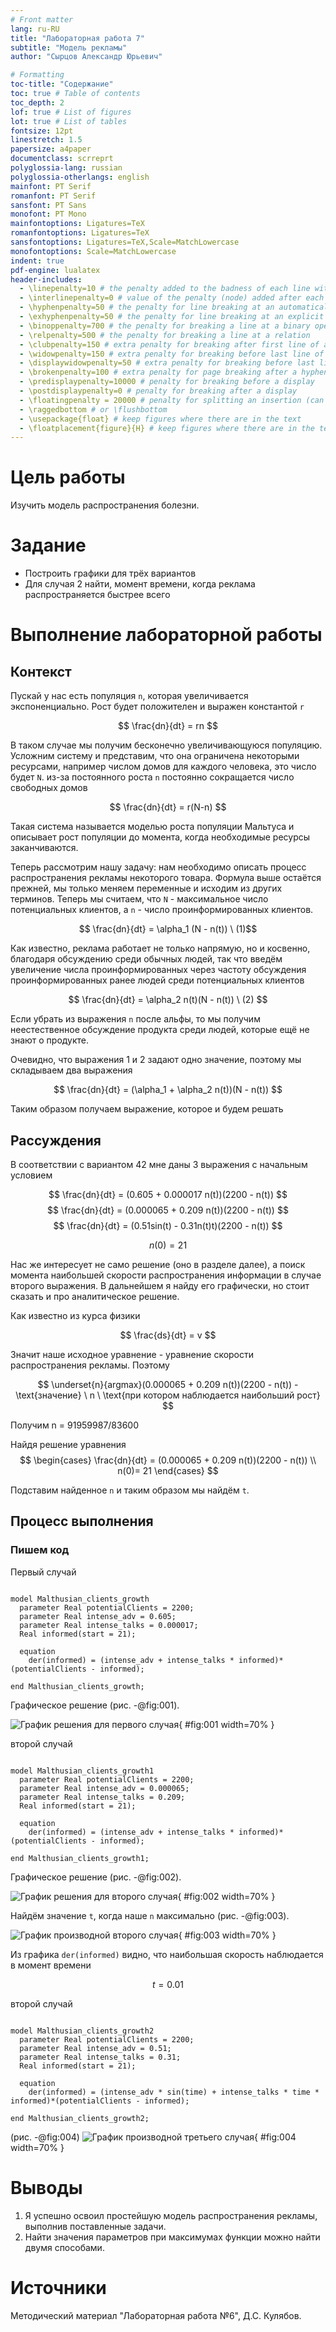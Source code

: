 ```yaml
---
# Front matter
lang: ru-RU
title: "Лабораторная работа 7"
subtitle: "Модель рекламы"
author: "Сырцов Александр Юрьевич"

# Formatting
toc-title: "Содержание"
toc: true # Table of contents
toc_depth: 2
lof: true # List of figures
lot: true # List of tables
fontsize: 12pt
linestretch: 1.5
papersize: a4paper
documentclass: scrreprt
polyglossia-lang: russian
polyglossia-otherlangs: english
mainfont: PT Serif
romanfont: PT Serif
sansfont: PT Sans
monofont: PT Mono
mainfontoptions: Ligatures=TeX
romanfontoptions: Ligatures=TeX
sansfontoptions: Ligatures=TeX,Scale=MatchLowercase
monofontoptions: Scale=MatchLowercase
indent: true
pdf-engine: lualatex
header-includes:
  - \linepenalty=10 # the penalty added to the badness of each line within a paragraph (no associated penalty node) Increasing the value makes tex try to have fewer lines in the paragraph.
  - \interlinepenalty=0 # value of the penalty (node) added after each line of a paragraph.
  - \hyphenpenalty=50 # the penalty for line breaking at an automatically inserted hyphen
  - \exhyphenpenalty=50 # the penalty for line breaking at an explicit hyphen
  - \binoppenalty=700 # the penalty for breaking a line at a binary operator
  - \relpenalty=500 # the penalty for breaking a line at a relation
  - \clubpenalty=150 # extra penalty for breaking after first line of a paragraph
  - \widowpenalty=150 # extra penalty for breaking before last line of a paragraph
  - \displaywidowpenalty=50 # extra penalty for breaking before last line before a display math
  - \brokenpenalty=100 # extra penalty for page breaking after a hyphenated line
  - \predisplaypenalty=10000 # penalty for breaking before a display
  - \postdisplaypenalty=0 # penalty for breaking after a display
  - \floatingpenalty = 20000 # penalty for splitting an insertion (can only be split footnote in standard LaTeX)
  - \raggedbottom # or \flushbottom
  - \usepackage{float} # keep figures where there are in the text
  - \floatplacement{figure}{H} # keep figures where there are in the text
---
```


# Цель работы

Изучить модель распространения болезни.

# Задание

- Построить графики для трёх вариантов
- Для случая 2 найти, момент времени, когда реклама распространяется быстрее всего

# Выполнение лабораторной работы

## Контекст

Пускай у нас есть популяция `n`, которая увеличивается экспоненциально. Рост будет положителен и выражен константой `r`

$$ \frac{dn}{dt} = rn $$

В таком случае мы получим бесконечно увеличивающуюся популяцию. Усложним систему и представим, что она ограничена некоторыми ресурсами, например числом домов для каждого человека, это число будет `N`. из-за постоянного роста `n` постоянно сокращается число свободных домов

$$ \frac{dn}{dt} = r(N-n) $$

Такая система называется моделью роста популяции Мальтуса и описывает рост популяции до момента, когда необходимые ресурсы заканчиваются.

Теперь рассмотрим нашу задачу: нам необходимо описать процесс распространения рекламы некоторого товара. Формула выше остаётся прежней, мы только меняем переменные и исходим из других терминов. Теперь мы считаем, что `N` - максимальное число потенциальных клиентов, а `n` - число проинформированных клиентов.

$$ \frac{dn}{dt} = \alpha_1 (N - n(t)) \ (1)$$

Как известно, реклама работает не только напрямую, но и косвенно, благодаря обсуждению среди обычных людей, так что введём увеличение числа проинформированных через частоту обсуждения проинформированных ранее людей среди потенциальных клиентов

$$ \frac{dn}{dt} =  \alpha_2 n(t)(N - n(t)) \ (2) $$

Если убрать из выражения `n` после альфы, то мы получим неестественное обсуждение продукта среди людей, которые ещё не знают о продукте.

Очевидно, что выражения 1 и 2 задают одно значение, поэтому мы складываем два выражения

$$ \frac{dn}{dt} = (\alpha_1 + \alpha_2 n(t))(N - n(t)) $$

Таким образом получаем выражение, которое и будем решать

## Рассуждения

В соответствии с вариантом 42 мне даны 3 выражения с начальным условием

$$ \frac{dn}{dt} = (0.605 + 0.000017 n(t))(2200 - n(t)) $$
$$ \frac{dn}{dt} = (0.000065 + 0.209 n(t))(2200 - n(t)) $$
$$ \frac{dn}{dt} = (0.51sin(t) - 0.31n(t)t)(2200 - n(t)) $$

$$ n(0) = 21 $$

Нас же интересует не само решение (оно в разделе далее), а поиск момента наибольшей скорости распространения информации в случае второго выражения. В дальнейшем я найду его графически, но стоит сказать и про аналитическое решение.

Как известно из курса физики

$$ \frac{ds}{dt} = v $$

Значит наше исходное уравнение - уравнение скорости распространения рекламы. Поэтому

$$ \underset{n}{argmax}(0.000065 + 0.209 n(t))(2200 - n(t)) -\text{значение} \ n \ \text{при котором наблюдается наибольший рост} $$

Получим n = 91959987/83600

Найдя решение уравнения
$$
  \begin{cases}
    \frac{dn}{dt} = (0.000065 + 0.209 n(t))(2200 - n(t)) \\
    n(0)= 21
  \end{cases}
$$

Подставим найденное `n` и таким образом мы найдём `t`.

## Процесс выполнения

### Пишем код

Первый случай

```modelica

model Malthusian_clients_growth
  parameter Real potentialClients = 2200;
  parameter Real intense_adv = 0.605;
  parameter Real intense_talks = 0.000017;
  Real informed(start = 21);

  equation
    der(informed) = (intense_adv + intense_talks * informed)*(potentialClients - informed);

end Malthusian_clients_growth; 

```

Графическое решение (рис. -@fig:001).

![График решения для первого случая](1.png){ #fig:001 width=70% }

второй случай

```modelica

model Malthusian_clients_growth1
  parameter Real potentialClients = 2200;
  parameter Real intense_adv = 0.000065;
  parameter Real intense_talks = 0.209;
  Real informed(start = 21);

  equation
    der(informed) = (intense_adv + intense_talks * informed)*(potentialClients - informed);

end Malthusian_clients_growth1;

```

Графическое решение (рис. -@fig:002).

![График решения для второго случая](2.png){ #fig:002 width=70% }

Найдём значение `t`, когда наше `n` максимально (рис. -@fig:003).

![График производной второго случая](3.png){ #fig:003 width=70% }

Из графика `der(informed)` видно, что наибольшая скорость наблюдается в момент времени

$$ t = 0.01 $$

второй случай

```modelica

model Malthusian_clients_growth2
  parameter Real potentialClients = 2200;
  parameter Real intense_adv = 0.51;
  parameter Real intense_talks = 0.31;
  Real informed(start = 21);

  equation
    der(informed) = (intense_adv * sin(time) + intense_talks * time * informed)*(potentialClients - informed);

end Malthusian_clients_growth2;

```
(рис. -@fig:004)
![График производной третьего случая](4.png){ #fig:004 width=70% }

# Выводы

1. Я успешно освоил простейшую модель распространения рекламы, выполнив поставленные задачи.
2. Найти значения параметров при максимумах функции можно найти двумя способами.

# Источники

Методический материал "Лабораторная работа №6", Д.С. Кулябов.